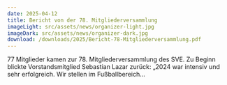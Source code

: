 ```yaml
---
date: 2025-04-12
title: Bericht von der 78. Mitgliederversammlung
imageLight: src/assets/news/organizer-light.jpg
imageDark: src/assets/news/organizer-dark.jpg
download: /downloads/2025/Bericht-78-Mitgliederversammlung.pdf
---
```


77 Mitglieder kamen zur 78. Mitgliederversammlung des SVE. Zu Beginn blickte
Vorstandsmitglied Sebastian Lazar zurück: „2024 war intensiv und sehr erfolgreich. Wir stellen
im Fußballbereich...
